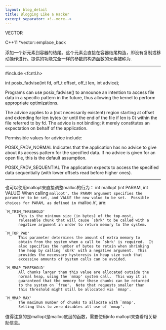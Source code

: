 ```yaml
---
layout: blog_detail
title: Blogging Like a Hacker
excerpt_separator: <!--more-->
---
```

VECTOR


 <!--more-->
C++11
*vector::emplace_back

添加一个新元素到容器的结尾。这个元素会直接在容器结尾构造，即没有复制或移动操作进行。提供的功能完全一样的参数的构造函数的元素被称为.

******************************************************

#include <fcntl.h>

int posix_fadvise(int fd, off_t offset, off_t len, int advice);

Programs can use posix_fadvise() to announce an intention to access
file data in a specific pattern in the future, thus allowing the
kernel to perform appropriate optimizations.

The advice applies to a (not necessarily existent) region starting at
offset and extending for len bytes (or until the end of the file if
len is 0) within the file referred to by fd.  The advice is not
binding; it merely constitutes an expectation on behalf of the
application.

Permissible values for advice include:

POSIX_FADV_NORMAL
      Indicates that the application has no advice to give about its
      access pattern for the specified data.  If no advice is given
      for an open file, this is the default assumption.

POSIX_FADV_SEQUENTIAL
      The application expects to access the specified data
      sequentially (with lower offsets read before higher ones).

******************************************************

也可以使用mallopt来直接调整malloc的行为：
int mallopt (int PARAM, int VALUE)
     When calling `mallopt', the PARAM argument specifies the parameter
     to be set, and VALUE the new value to be set.  Possible choices
     for PARAM, as defined in `malloc.h', are:

    `M_TRIM_THRESHOLD'
          This is the minimum size (in bytes) of the top-most,
          releasable chunk that will cause `sbrk' to be called with a
          negative argument in order to return memory to the system.

    `M_TOP_PAD'
          This parameter determines the amount of extra memory to
          obtain from the system when a call to `sbrk' is required.  It
          also specifies the number of bytes to retain when shrinking
          the heap by calling `sbrk' with a negative argument.  This
          provides the necessary hysteresis in heap size such that
          excessive amounts of system calls can be avoided.

    `M_MMAP_THRESHOLD'
          All chunks larger than this value are allocated outside the
          normal heap, using the `mmap' system call.  This way it is
          guaranteed that the memory for these chunks can be returned
          to the system on `free'.  Note that requests smaller than
          this threshold might still be allocated via `mmap'.

    `M_MMAP_MAX'
          The maximum number of chunks to allocate with `mmap'.
          Setting this to zero disables all use of `mmap'.
值得注意的是mallopt是malloc底层的函数，需要使用info mallopt来查看相关帮助信息。